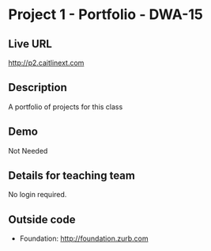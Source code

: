 # Project 1 - Portfolio - DWA-15

## Live URL
<http://p2.caitlinext.com>

## Description
A portfolio of projects for this class

## Demo
Not Needed

## Details for teaching team
No login required.

## Outside code
* Foundation: http://foundation.zurb.com

